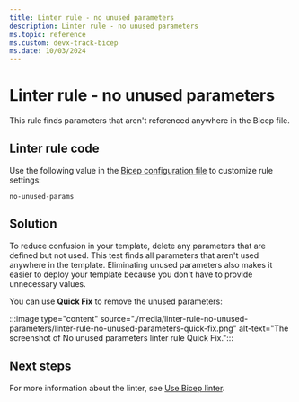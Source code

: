 ```yaml
---
title: Linter rule - no unused parameters
description: Linter rule - no unused parameters
ms.topic: reference
ms.custom: devx-track-bicep
ms.date: 10/03/2024
---
```


# Linter rule - no unused parameters

This rule finds parameters that aren't referenced anywhere in the Bicep file.

## Linter rule code

Use the following value in the [Bicep configuration file](bicep-config-linter.md) to customize rule settings:

`no-unused-params`

## Solution

To reduce confusion in your template, delete any parameters that are defined but not used. This test finds all parameters that aren't used anywhere in the template. Eliminating unused parameters also makes it easier to deploy your template because you don't have to provide unnecessary values.

You can use **Quick Fix** to remove the unused parameters:

:::image type="content" source="./media/linter-rule-no-unused-parameters/linter-rule-no-unused-parameters-quick-fix.png" alt-text="The screenshot of No unused parameters linter rule Quick Fix.":::

## Next steps

For more information about the linter, see [Use Bicep linter](./linter.md).
